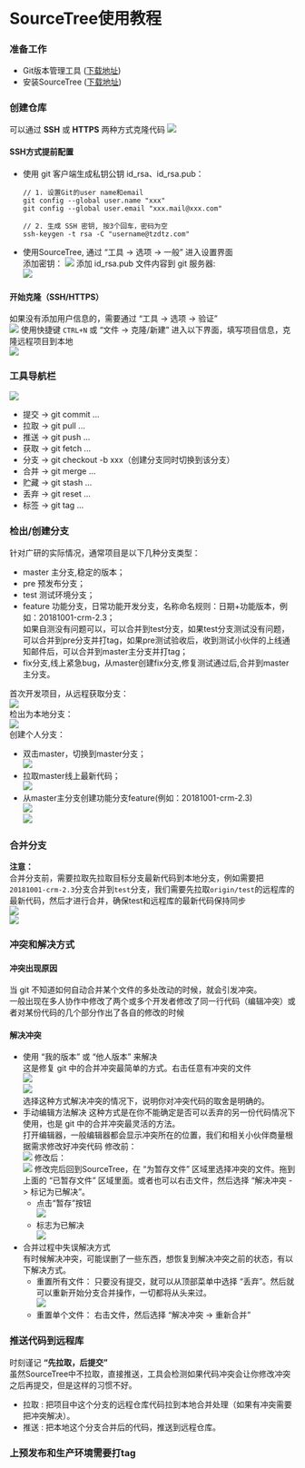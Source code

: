 # SourceTree使用教程

### 准备工作
- Git版本管理工具 ([下载地址](https://git-scm.com/downloads))
- 安装SourceTree ([下载地址](https://www.sourcetreeapp.com/))

### 创建仓库
可以通过 **SSH** 或 **HTTPS** 两种方式克隆代码
![](https://user-gold-cdn.xitu.io/2018/12/18/167bf515333f77c2?w=779&h=172&f=png&s=13373)
#### SSH方式提前配置
- 使用 git 客户端生成私钥公钥 id_rsa、id_rsa.pub：
    ```
    // 1. 设置Git的user name和email
    git config --global user.name "xxx"
    git config --global user.email "xxx.mail@xxx.com"
    
    // 2. 生成 SSH 密钥, 按3个回车，密码为空
    ssh-keygen -t rsa -C "username@tzdtz.com"

    ```
- 使用SourceTree, 通过 “工具 -> 选项 -> 一般” 进入设置界面    
    添加密钥：
    ![](https://user-gold-cdn.xitu.io/2018/12/18/167bf308a2712f01?w=680&h=600&f=png&s=40955)
    添加 id_rsa.pub 文件内容到 git 服务器:  
    ![](https://user-gold-cdn.xitu.io/2018/12/18/167bf4dbee2645e5?w=1330&h=628&f=png&s=48561)
    
#### 开始克隆（SSH/HTTPS）  
如果没有添加用户信息的，需要通过 “工具 -> 选项 -> 验证”     
![](https://user-gold-cdn.xitu.io/2018/12/18/167bf5e96562fda3?w=676&h=201&f=png&s=13915)
使用快捷键 `CTRL+N` 或 “文件 -> 克隆/新建” 进入以下界面，填写项目信息，克隆远程项目到本地      
![](https://user-gold-cdn.xitu.io/2018/12/18/167bf20d629510cb?w=658&h=536&f=png&s=15992)

### 工具导航栏

![](https://user-gold-cdn.xitu.io/2018/12/18/167c014fcb8e7924?w=591&h=58&f=png&s=5184)
- 提交 -> git commit ...
- 拉取 -> git pull ...
- 推送 -> git push ...
- 获取 -> git fetch ...
- 分支 -> git checkout -b xxx（创建分支同时切换到该分支）
- 合并 -> git merge ...
- 贮藏 -> git stash ...
- 丢弃 -> git reset ...
- 标签 -> git tag ...

### 检出/创建分支
针对广研的实际情况，通常项目是以下几种分支类型：
- master 主分支,稳定的版本；  
- pre 预发布分支；
- test 测试环境分支；
- feature 功能分支，日常功能开发分支，名称命名规则：日期+功能版本，例如：20181001-crm-2.3；  
    如果自测没有问题可以，可以合并到test分支，如果test分支测试没有问题，可以合并到pre分支并打tag，如果pre测试验收后，收到测试小伙伴的上线通知邮件后，可以合并到master主分支并打tag；
- fix分支,线上紧急bug，从master创建fix分支,修复测试通过后,合并到master主分支。

首次开发项目，从远程获取分支：      
![](https://user-gold-cdn.xitu.io/2018/12/18/167bffdbf5a6474c?w=253&h=353&f=png&s=11673)    
检出为本地分支：            
![](https://user-gold-cdn.xitu.io/2018/12/18/167c002094b63237?w=351&h=402&f=png&s=16617)    
创建个人分支：            
- 双击master，切换到master分支；    
    ![](https://user-gold-cdn.xitu.io/2018/12/18/167c00848ec8ca99?w=201&h=275&f=png&s=6685)     
- 拉取master线上最新代码；      
    ![](https://user-gold-cdn.xitu.io/2018/12/18/167c00988157211a?w=249&h=344&f=png&s=11971)    
- 从master主分支创建功能分支feature(例如：20181001-crm-2.3)     
    ![](https://user-gold-cdn.xitu.io/2018/12/18/167c00ada8ccb3e8?w=449&h=198&f=png&s=14979)    
    ![](https://user-gold-cdn.xitu.io/2018/12/18/167c00c7ccdfc8d4?w=599&h=240&f=png&s=12371)    

### 合并分支
**注意：**  
合并分支前，需要拉取先拉取目标分支最新代码到本地分支，例如需要把`20181001-crm-2.3`分支合并到`test`分支，我们需要先拉取`origin/test`的远程库的最新代码，然后才进行合并，确保test和远程库的最新代码保持同步   
![](https://user-gold-cdn.xitu.io/2018/12/18/167c034895b8343d?w=312&h=399&f=png&s=14128)    
![](https://user-gold-cdn.xitu.io/2018/12/18/167c03ad0a29a531?w=396&h=406&f=png&s=19913)    

### 冲突和解决方式
#### 冲突出现原因 
当 git 不知道如何自动合并某个文件的多处改动的时候，就会引发冲突。   
一般出现在多人协作中修改了两个或多个开发者修改了同一行代码（编辑冲突）或者对某份代码的几个部分作出了各自的修改的时候    
#### 解决冲突
- 使用 “我的版本” 或 “他人版本” 来解决    
    这是修复 git 中的合并冲突最简单的方式。右击任意有冲突的文件     
    ![](https://user-gold-cdn.xitu.io/2018/12/18/167c054656b746c0?w=537&h=516&f=png&s=22774)    
    ![](https://user-gold-cdn.xitu.io/2018/12/18/167c059c9dc1b894?w=301&h=138&f=png&s=5056)     
    选择这种方式解决冲突的情况下，说明你对冲突代码的取舍是明确的。
- 手动编辑方法解决
    这种方式是在你不能确定是否可以丢弃的另一份代码情况下使用，也是 git 中的合并冲突最灵活的方法。   
    打开编辑器，一般编辑器都会显示冲突所在的位置，我们和相关小伙伴商量根据需求修改好冲突代码
    修改前：    
    ![](https://user-gold-cdn.xitu.io/2018/12/18/167c05e5fd65b1db?w=599&h=205&f=png&s=16039)
    修改后：    
    ![](https://user-gold-cdn.xitu.io/2018/12/18/167c06099b4b0151?w=329&h=60&f=png&s=4330)
    修改完后回到SourceTree，在 “为暂存文件” 区域里选择冲突的文件。拖到上面的 “已暂存文件” 区域里面。或者也可以右击文件，然后选择 “解决冲突 -> 标记为已解决”。   
    - 点击“暂存”按钮    
    ![](https://user-gold-cdn.xitu.io/2018/12/18/167c0cadf96fd054?w=855&h=248&f=png&s=10407)    
    - 标志为已解决    
    ![](https://user-gold-cdn.xitu.io/2018/12/18/167c0cb1a481fab3?w=537&h=504&f=png&s=23017)      
- 合并过程中失误解决方式  
    有时候解决冲突，可能误删了一些东西，想恢复到解决冲突之前的状态，有以下解决方式。
    - 重置所有文件：
        只要没有提交，就可以从顶部菜单中选择 “丢弃”。然后就可以重新开始分支合并操作，一切都将从头来过。     
        ![](https://user-gold-cdn.xitu.io/2018/12/18/167c0cb8e39186a3?w=492&h=193&f=png&s=8966)
    - 重置单个文件：
        右击文件，然后选择 “解决冲突 -> 重新合并”

### 推送代码到远程库
时刻谨记 **“先拉取，后提交”**    
虽然SourceTree中不拉取，直接推送，工具会检测如果代码冲突会让你修改冲突之后再提交，但是这样的习惯不好。
- 拉取 : 把项目中这个分支的远程仓库代码拉到本地合并处理（如果有冲突需要把冲突解决）。
- 推送 : 把本地这个分支合并后的代码，推送到远程仓库。   

### 上预发布和生产环境需要打tag